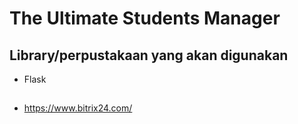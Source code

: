 # The Ultimate Students Manager

## Library/perpustakaan yang akan digunakan
- Flask

## 
- https://www.bitrix24.com/